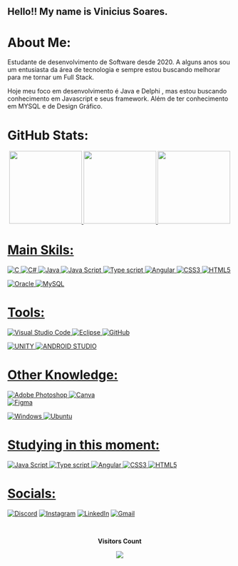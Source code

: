 ## Hello!! My name is Vinicius Soares.

# About Me:
Estudante de desenvolvimento de Software desde 2020. A alguns anos sou um entusiasta da área de tecnologia e sempre estou buscando melhorar para me tornar um Full Stack. 

Hoje meu foco em desenvolvimento é Java e Delphi , mas estou buscando conhecimento em Javascript e seus framework. Além de ter conhecimento em MYSQL e de Design Gráfico. 

# GitHub Stats:

  <div align="Center">
  <a href="https://github.com/SoaresVini">
   <img height="163em" src="https://github-readme-stats.vercel.app/api?username=SoaresVini&theme=great-gatsby&hide_border=true&include_all_commits=true&count_private=false"/>
   
   <img height="163em" src="https://github-readme-streak-stats.herokuapp.com/?user=SoaresVini&theme=great-gatsby&hide_border=true"/>
    
   <img height="163em" src="https://github-readme-stats.vercel.app/api/top-langs/?username=SoaresVini&theme=great-gatsby&hide_border=true&include_all_commits=true&count_private=false&layout=compact"/>
    
</div>

# Main Skils:
![C](https://img.shields.io/badge/c-0D1117.svg?style=for-the-badge&logo=c&logoColor=white)
![C#](https://img.shields.io/badge/c%23-0D1117.svg?style=for-the-badge&logo=c-sharp&logoColor=white) 
![Java](https://img.shields.io/badge/java-0D1117.svg?style=for-the-badge&logo=java&logoColor=white)
![Java Script](https://img.shields.io/badge/JavaScript-0D1117?style=for-the-badge&logo=javascript&logoColor=white)
![Type script](https://img.shields.io/badge/TypeScript-0D1117?style=for-the-badge&logo=typescript&logoColor=white)
![Angular](https://img.shields.io/badge/Angular-0D1117?style=for-the-badge&logo=angular&logoColor=white)
![CSS3](https://img.shields.io/badge/css3-0D1117?style=for-the-badge&logo=css3&logoColor=white) 
![HTML5](https://img.shields.io/badge/html5-0D1117?style=for-the-badge&logo=html5&logoColor=white) 

![Oracle](https://img.shields.io/badge/Oracle-0D1117?style=for-the-badge&logo=oracle&logoColor=white) 
![MySQL](https://img.shields.io/badge/mysql-0D1117.svg?style=for-the-badge&logo=mysql&logoColor=white) 


# Tools:
![Visual Studio Code](https://img.shields.io/badge/-Visual%20Studio%20Code-0D1117?style=for-the-badge&logo=visual-studio-code&logoColor=007ACC&labelColor=0D1117)
![Eclipse](https://img.shields.io/badge/-eclipse-0D1117?style=for-the-badge&logo=eclipse&logoColor=2C2255&labelColor=0D1117)
![GitHub](https://img.shields.io/badge/-GitHub-0D1117?style=for-the-badge&logo=github&labelColor=0D1117)
  
![UNITY](https://img.shields.io/badge/Unity-0D1117?style=for-the-badge&logo=unity&logoColor=white)
![ANDROID STUDIO](https://img.shields.io/badge/android-0D1117?style=for-the-badge&logo=android&logoColor=%a4c639)

# Other Knowledge:
![Adobe Photoshop](https://img.shields.io/badge/adobephotoshop-0D1117.svg?style=for-the-badge&logo=adobephotoshop&logoColor=white) 
![Canva](https://img.shields.io/badge/Canva-0D1117.svg?style=for-the-badge&logo=Canva&logoColor=white) 	
![Figma](https://img.shields.io/badge/figma-0D1117.svg?style=for-the-badge&logo=figma&logoColor=white) 

![Windows](https://img.shields.io/badge/-Windows-0D1117?style=for-the-badge&logo=windows&labelColor=0D1117)
![Ubuntu](https://img.shields.io/badge/Ubuntu-0D1117?style=for-the-badge&logo=ubuntu&logoColor=0D1117)

# Studying in this moment:
![Java Script](https://img.shields.io/badge/JavaScript-0D1117?style=for-the-badge&logo=javascript&logoColor=white)
![Type script](https://img.shields.io/badge/TypeScript-0D1117?style=for-the-badge&logo=typescript&logoColor=white)
![Angular](https://img.shields.io/badge/Angular-0D1117?style=for-the-badge&logo=angular&logoColor=white)
![CSS3](https://img.shields.io/badge/css3-0D1117?style=for-the-badge&logo=css3&logoColor=white) 
![HTML5](https://img.shields.io/badge/html5-0D1117?style=for-the-badge&logo=html5&logoColor=white) 

# Socials:
[![Discord](https://img.shields.io/badge/Discord-%237289DA.svg?logo=discord&logoColor=white)](https://discord.gg/atreta#9896)
[![Instagram](https://img.shields.io/badge/Instagram-%23E4405F.svg?logo=Instagram&logoColor=white)](https://www.instagram.com/soares_vini_/) 
[![LinkedIn](https://img.shields.io/badge/LinkedIn-%230077B5.svg?logo=linkedin&logoColor=white)](https://www.linkedin.com/in/vinicius-soares-50387b261/) 
[![Gmail](https://img.shields.io/badge/Gmail-D14836?logo=gmail&logoColor=white)]()
  
<div align="center">
<br><p align="centre"><b>Visitors Count</b></p>  
<p align="center"><img align="center" src="https://profile-counter.glitch.me/{SoaresVini}/count.svg" /></p> 
<br></div>
